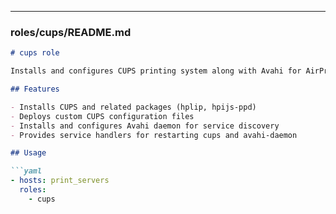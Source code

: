 
---

### roles/cups/README.md

```markdown
# cups role

Installs and configures CUPS printing system along with Avahi for AirPrint support.

## Features

- Installs CUPS and related packages (hplip, hpijs-ppd)
- Deploys custom CUPS configuration files
- Installs and configures Avahi daemon for service discovery
- Provides service handlers for restarting cups and avahi-daemon

## Usage

```yaml
- hosts: print_servers
  roles:
    - cups
